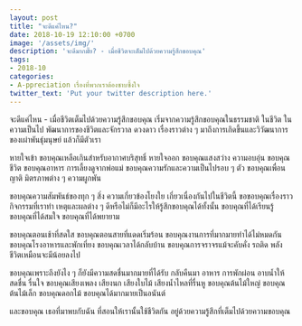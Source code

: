 ```yaml
---
layout: post
title: "จะดีแค่ไหน?"
date: 2018-10-19 12:10:00 +0700
image: '/assets/img/'
description: 'จะดีมากมั๊ย? - เมื่อชีวิตจะเต็มไปด้วยความรู้สึกขอบคุณ'
tags:
- 2018-10
categories:
- A-ppreciation เรื่องที่พวกเราต้องซาบซึ้งใจ
twitter_text: 'Put your twitter description here.'
---
```

จะดีแค่ไหน - เมื่อชีวิตเต็มไปด้วยความรู้สึกขอบคุณ เริ่มจากความรู้สึกขอบคุณในธรรมชาติ ในชีวิต ในความเป็นไป พัฒนาการของชีวิตและจักรวาล ดวงดาว เรื่องราวต่าง ๆ มาถึงการเกิดขึ้นและวิวัฒนาการของเผ่าพันธุ์มนุษย์ แล้วก็มีตัวเรา

หายใจเข้า ขอบคุณเหลือเกินสำหรับอากาศบริสุทธิ์ หายใจออก ขอบคุณแสงสว่าง ความอบอุ่น ขอบคุณชีวิต ขอบคุณอาหาร การเลี้ยงดูจากพ่อแม่ ขอบคุณความรักและความเป็นไปรอบ ๆ ตัว ขอบคุณเพื่อน ญาติ มิตรภาพต่าง ๆ ความผูกพัน

ขอบคุณความสัมพันธ์ของทุก ๆ สิ่ง ความเกี่ยวข้องโยงใย เกี่ยวเนื่องกันไปในชีวิตนี้ ขอขอบคุณเรื่องราว กิจกรรมที่เราทำ เหตุและผลต่าง ๆ ดีหรือไม่ก็มีอะไรให้รู้สึกขอบคุณได้ทั้งนั้น ขอบคุณที่ได้เรียนรู้ ขอบคุณที่ได้สมใจ ขอบคุณที่ได้พยายาม

ขอบคุณตอนเช้าที่สดใส ขอบคุณตอนสายที่แดดเริ่มร้อน ขอบคุณงานการที่มากมายทำได้ไม่หมดกัน ขอบคุณโรงอาหารและพักเที่ยง ขอบคุณเวลาได้กลับบ้าน ขอบคุณการจราจรแม้จะคับคั่ง รถติด พลังชีวิตเหมือนจะมีน้อยลงไป

ขอบคุณเพราะถึงยังไง ๆ ก็ยังมีความสดชื่นมากมายที่ได้รับ กลับคืนมา อาหาร การพักผ่อน อาบน้ำให้สดชื่น รื่นใจ ขอบคุณเสียงเพลง เสียงนก เสียงใบไม้ เสียงน้ำไหลที่รื่นหู ขอบคุณต้นไม้ใหญ่ ขอบคุณต้นไม้เล็ก ขอบคุณดอกไม้ ขอบคุณได้มากมายเป็นอนันต์

และขอบคุณ เธอที่มาพบกับฉัน ที่สอนให้เรานั้นใช้ชีวิตกัน อยู่ด้วยความรู้สึกที่เต็มไปด้วยความขอบคุณ
